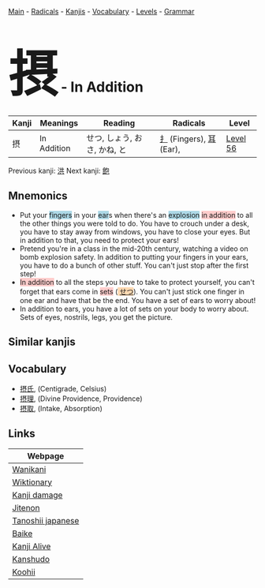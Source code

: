 <style> bigfont {font-size: 100px}</style>
[Main](../index.md) -
[Radicals](../radicals.md) -
[Kanjis](../kanjis.md) -
[Vocabulary](../vocabulary.md) -
[Levels](../levels.md) -
[Grammar](../grammar.md)
# <bigfont> 摂</bigfont> - In Addition 

| Kanji | Meanings | Reading | Radicals | Level |
| --- | --- | --- | --- | --- |
| 摂 | In Addition | せつ, しょう, おさ, かね, と | [扌](../radicals/扌.md) (Fingers), [耳](../radicals/耳.md) (Ear),  | [Level 56](../levels/wk_level56.md) |

Previous kanji: [洪](洪.md) Next kanji: [飽](飽.md) 

## Mnemonics
 * Put your <span style="background-color:#ADD8E6"> fingers</span> in your <span style="background-color:#ADD8E6"> ear</span>s when there's an <span style="background-color:#ADD8E6"> explosion</span> <span style="background-color:#ffcccb"> in addition</span> to all the other things you were told to do. You have to crouch under a desk, you have to stay away from windows, you have to close your eyes. But in addition to that, you need to protect your ears!
* Pretend you're in a class in the mid-20th century, watching a video on bomb explosion safety. In addition to putting your fingers in your ears, you have to do a bunch of other stuff. You can't just stop after the first step!
* <span style="background-color:#ffcccb"> In addition</span> to all the steps you have to take to protect yourself, you can't forget that ears come in <span style="background-color:#ffcccb"> sets</span> (<span style="background-color:#fed8b1"> [せつ](https://jisho.org/search/せつ)</span>). You can't just stick one finger in one ear and have that be the end. You have a set of ears to worry about!
* In addition to ears, you have a lot of sets on your body to worry about. Sets of eyes, nostrils, legs, you get the picture.


## Similar kanjis
 


## Vocabulary
 * [摂氏](../vocabulary/摂.md), (Centigrade, Celsius)
* [摂理](../vocabulary/摂.md), (Divine Providence, Providence)
* [摂取](../vocabulary/摂.md), (Intake, Absorption)



## Links 

| Webpage |
| --- |
| [Wanikani          ](https://www.wanikani.com/kanji/摂) |
| [Wiktionary        ](https://en.wiktionary.org/wiki/摂) |
| [Kanji damage      ](http://www.kanjidamage.com/kanji/search?utf8=✓&q=摂) |
| [Jitenon           ](https://jitenon.com/kanji/摂) |
| [Tanoshii japanese ](https://www.tanoshiijapanese.com/dictionary/kanji.cfm?k=摂) |
| [Baike             ](https://baike.baidu.com/item/摂) |
| [Kanji Alive       ](https://app.kanjialive.com/摂) |
| [Kanshudo          ](https://www.kanshudo.com/searchmn?q=摂) |
| [Koohii            ](https://kanji.koohii.com/study/kanji/摂) |
